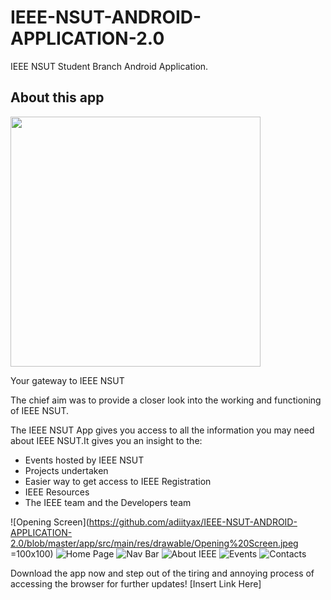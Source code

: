# IEEE-NSUT-ANDROID-APPLICATION-2.0
IEEE NSUT Student Branch Android Application.

## About this app
<img src = "https://github.com/adiityax/IEEE-NSUT-ANDROID-APPLICATION-2.0/blob/master/app/src/main/res/drawable/logos.png" height="400" width="400" align="centre"/> 

Your gateway to IEEE NSUT

The chief aim was to provide a closer look into the working and functioning of IEEE NSUT.

The IEEE NSUT App gives you access to all the information you may need about IEEE NSUT.It gives you an insight to the:

- Events hosted by IEEE NSUT
- Projects undertaken
- Easier way to get access to IEEE Registration
- IEEE Resources
- The IEEE team and the Developers team 

![Opening Screen](https://github.com/adiityax/IEEE-NSUT-ANDROID-APPLICATION-2.0/blob/master/app/src/main/res/drawable/Opening%20Screen.jpeg =100x100)
![Home Page](https://github.com/adiityax/IEEE-NSUT-ANDROID-APPLICATION-2.0/blob/master/app/src/main/res/drawable/Home%20Page.jpeg)
![Nav Bar](https://github.com/adiityax/IEEE-NSUT-ANDROID-APPLICATION-2.0/blob/master/app/src/main/res/drawable/Home%20Page.jpeg)
![About IEEE](https://github.com/adiityax/IEEE-NSUT-ANDROID-APPLICATION-2.0/blob/master/app/src/main/res/drawable/About%20IEEE.jpeg)
![Events](https://github.com/adiityax/IEEE-NSUT-ANDROID-APPLICATION-2.0/blob/master/app/src/main/res/drawable/Events.jpeg)
![Contacts](https://github.com/adiityax/IEEE-NSUT-ANDROID-APPLICATION-2.0/blob/master/app/src/main/res/drawable/Contact.jpeg)

Download the app now and step out of the tiring and annoying process of accessing the browser for further updates!
[Insert Link Here]

